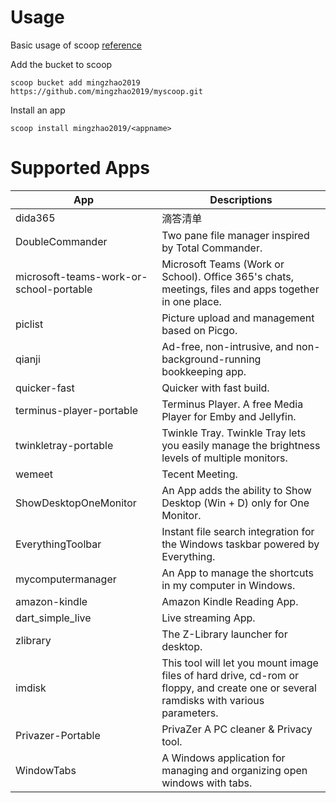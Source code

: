 # Usage
Basic usage of scoop [reference](https://alist.zmict.com/Pub-Share/Scoop.md)

Add the bucket to scoop

`scoop bucket add mingzhao2019 https://github.com/mingzhao2019/myscoop.git`

Install an app

`scoop install mingzhao2019/<appname>`


# Supported Apps

| App                                    | Descriptions                                                                                        |
|----------------------------------------|-----------------------------------------------------------------------------------------------------|
|dida365                                 |滴答清单                                                                                              |
|DoubleCommander                         | Two pane file manager inspired by Total Commander. |
|microsoft-teams-work-or-school-portable | Microsoft Teams (Work or School). Office 365's chats, meetings, files and apps together in one place. |
|piclist                                 | Picture upload and management based on Picgo. |
|qianji                                  | Ad-free, non-intrusive, and non-background-running bookkeeping app. |
|quicker-fast                            | Quicker with fast build. |
|terminus-player-portable                | Terminus Player. A free Media Player for Emby and Jellyfin. |
|twinkletray-portable                    | Twinkle Tray. Twinkle Tray lets you easily manage the brightness levels of multiple monitors. |
|wemeet                                  | Tecent Meeting. |
|ShowDesktopOneMonitor                   | An App adds the ability to Show Desktop (Win + D) only for One Monitor. |
|EverythingToolbar                       | Instant file search integration for the Windows taskbar powered by Everything. |
|mycomputermanager                       | An App to manage the shortcuts in my computer in Windows.|
|amazon-kindle                           | Amazon Kindle Reading App. |
|dart_simple_live                        | Live streaming App. |
|zlibrary                                | The Z-Library launcher for desktop. |
|imdisk                                  | This tool will let you mount image files of hard drive, cd-rom or floppy, and create one or several ramdisks with various parameters. |
|Privazer-Portable                       | PrivaZer A PC cleaner & Privacy tool. |
|WindowTabs                              | A Windows application for managing and organizing open windows with tabs. |
